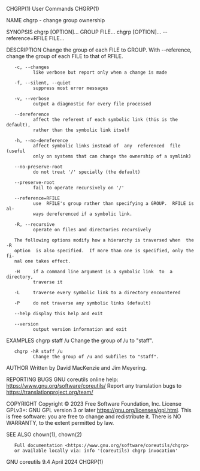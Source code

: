 CHGRP(1)                         User Commands                        CHGRP(1)

NAME
       chgrp - change group ownership

SYNOPSIS
       chgrp [OPTION]... GROUP FILE...
       chgrp [OPTION]... --reference=RFILE FILE...

DESCRIPTION
       Change  the  group of each FILE to GROUP.  With --reference, change the
       group of each FILE to that of RFILE.

       -c, --changes
              like verbose but report only when a change is made

       -f, --silent, --quiet
              suppress most error messages

       -v, --verbose
              output a diagnostic for every file processed

       --dereference
              affect the referent of each symbolic link (this is the default),
              rather than the symbolic link itself

       -h, --no-dereference
              affect symbolic links instead of  any  referenced  file  (useful
              only on systems that can change the ownership of a symlink)

       --no-preserve-root
              do not treat '/' specially (the default)

       --preserve-root
              fail to operate recursively on '/'

       --reference=RFILE
              use  RFILE's group rather than specifying a GROUP.  RFILE is al‐
              ways dereferenced if a symbolic link.

       -R, --recursive
              operate on files and directories recursively

       The following options modify how a hierarchy is traversed when  the  -R
       option  is also specified.  If more than one is specified, only the fi‐
       nal one takes effect.

       -H     if a command line argument is a symbolic link  to  a  directory,
              traverse it

       -L     traverse every symbolic link to a directory encountered

       -P     do not traverse any symbolic links (default)

       --help display this help and exit

       --version
              output version information and exit

EXAMPLES
       chgrp staff /u
              Change the group of /u to "staff".

       chgrp -hR staff /u
              Change the group of /u and subfiles to "staff".

AUTHOR
       Written by David MacKenzie and Jim Meyering.

REPORTING BUGS
       GNU coreutils online help: <https://www.gnu.org/software/coreutils/>
       Report any translation bugs to <https://translationproject.org/team/>

COPYRIGHT
       Copyright  ©  2023  Free Software Foundation, Inc.  License GPLv3+: GNU
       GPL version 3 or later <https://gnu.org/licenses/gpl.html>.
       This is free software: you are free  to  change  and  redistribute  it.
       There is NO WARRANTY, to the extent permitted by law.

SEE ALSO
       chown(1), chown(2)

       Full documentation <https://www.gnu.org/software/coreutils/chgrp>
       or available locally via: info '(coreutils) chgrp invocation'

GNU coreutils 9.4                 April 2024                          CHGRP(1)

